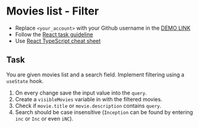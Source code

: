 # Movies list - Filter
- Replace `<your_account>` with your Github username in the
 [DEMO LINK](https://DimaBrushnivskyi.github.io/react_movies-list-filter/)
- Follow the [React task guideline](https://github.com/mate-academy/react_task-guideline#react-tasks-guideline)
- Use [React TypeScript cheat sheet](https://mate-academy.github.io/fe-program/js/extra/react-typescript)

## Task
You are given movies list and a search field. Implement filtering using a `useState` hook.
1. On every change save the input value into the `query`.
2. Create a `visibleMovies` variable in with the filtered movies.
3. Check if `movie.title` or `movie.description` contains `query`.
4. Search should be case insensitive (`Inception` can be found by entering `inc` or `Inc` or even `iNC`).
